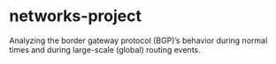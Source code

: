 # networks-project
Analyzing the border gateway protocol (BGP)’s behavior during normal times and during large-scale (global) routing events.
